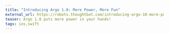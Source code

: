 ```yaml
---
title: "Introducing Argo 1.0: More Power, More Fun"
external_url: https://robots.thoughtbot.com/introducing-argo-10-more-power-more-fun
teaser: Argo 1.0 puts more power in your hands!
tags: ios,swift
---
```


